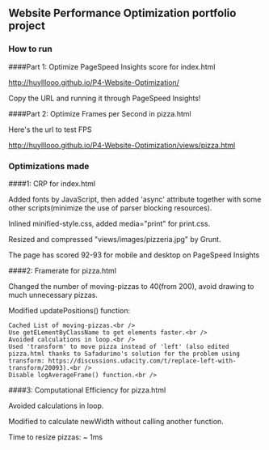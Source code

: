 ## Website Performance Optimization portfolio project

### How to run

####Part 1: Optimize PageSpeed Insights score for index.html

http://huylllooo.github.io/P4-Website-Optimization/

Copy the URL and running it through PageSpeed Insights!

####Part 2: Optimize Frames per Second in pizza.html

Here's the url to test FPS

http://huylllooo.github.io/P4-Website-Optimization/views/pizza.html

### Optimizations made

####1: CRP for index.html

Added fonts by JavaScript, then added 'async' attribute together with some other scripts(minimize the use of parser blocking resources).

Inlined minified-style.css, added media="print" for print.css.

Resized and compressed "views/images/pizzeria.jpg" by Grunt.

The page has scored 92-93 for mobile and desktop on PageSpeed Insights

####2: Framerate for pizza.html

Changed the number of moving-pizzas to 40(from 200), avoid drawing to much unnecessary pizzas.

Modified updatePositions() function:

	Cached List of moving-pizzas.<br />
	Use getELementByClassName to get elements faster.<br />
	Avoided calculations in loop.<br />
	Used 'transform' to move pizza instead of 'left' (also edited pizza.html thanks to Safadurimo's solution for the problem using transform: https://discussions.udacity.com/t/replace-left-with-transform/20093).<br />
	Disable logAverageFrame() function.<br />

####3: Computational Efficiency for pizza.html

Avoided calculations in loop.

Modified to calculate newWidth without calling another function.

Time to resize pizzas: ~ 1ms